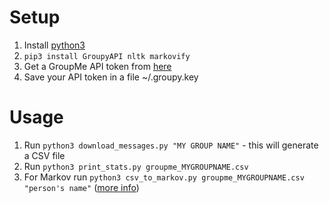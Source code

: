 # Setup
1. Install [python3](https://www.python.org/downloads/)
2. `pip3 install GroupyAPI nltk markovify`
3. Get a GroupMe API token from [here](https://dev.groupme.com/)
4. Save your API token in a file ~/.groupy.key

# Usage
1. Run `python3 download_messages.py "MY GROUP NAME"` - this will generate a CSV file
2. Run `python3 print_stats.py groupme_MYGROUPNAME.csv`
3. For Markov run `python3 csv_to_markov.py groupme_MYGROUPNAME.csv "person's name"` ([more info](csv_to_markov.py))

